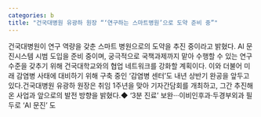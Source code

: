 ```yaml
---
categories: b
title: "건국대병원 유광하 원장 “‘연구하는 스마트병원’으로 도약 준비 중”"
---
```

건국대병원이 연구 역량을 갖춘 스마트 병원으로의 도약을 추진 중이라고 밝혔다. AI 문진시스템 시범 도입을 준비 중이며, 궁극적으로 국책과제까지 맡아 수행할 수 있는 연구 수준을 갖추기 위해 건국대학교와의 협업 네트워크를 강화할 계획이다. 이와 더불어 미래 감염병 사태에 대비하기 위해 구축 중인 ‘감염병 센터’도 내년 상반기 완공을 앞두고 있다.건국대병원 유광하 원장은 취임 1주년을 맞아 기자간담회를 개최하고, 그간 추진해온 사업과 앞으로의 발전 방향을 밝혔다.◆ ‘3분 진료’ 보완···이비인후과·두경부외과 필두로 ‘AI 문진’ 도